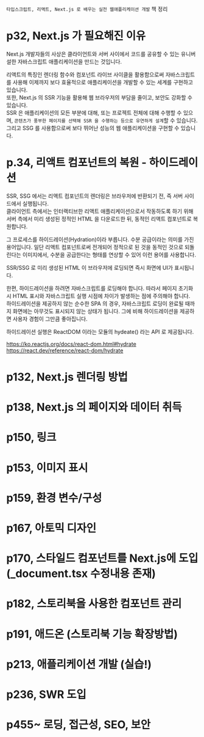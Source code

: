 `타입스크립트, 리액트, Next.js 로 배우는 실전 웹애플리케이션 개발` 책 정리

# p32, Next.js 가 필요해진 이유

Next.js 개발자들의 사상은 클라이언트와 서버 사이에서 코드를 공유할 수 있는 유니버설한 자바스크립트 애플리케이션을 만드는 것입니다.

리액트의 특징인 렌더링 함수와 컴포넌트 라이브 사이클을 활용함으로써 자바스크립트를 사용해 이제까지 보다 효율적으로 애플리케이션을 개발할 수 있는 세계를 구현하고 있습니다.  
또한, Next.js 의 SSR 기능을 활용해 웹 브라우저의 부담을 줄이고, 보안도 강화할 수 있습니다.  
SSR 은 애플리케이션의 모든 부분에 대해, 또는 프로젝트 전체에 대해 수행할 수 있으며, `콘텐츠가 풍부한 페이지를 선택해 SSR 을 수행하는 등으로 유연하게 설계`할 수 있습니다.  
그리고 SSG 를 사용함으로써 보다 뛰어난 성능의 웹 애플리케이션을 구현할 수 있습니다.

# p.34, 리액트 컴포넌트의 복원 - 하이드레이션

SSR, SSG 에서는 리액트 컴포넌트의 렌더링은 브라우저에 반환되기 전, 즉 서버 사이드에서 실행됩니다.  
클라이언트 측에서는 인터랙티브한 리액트 애플리케이션으로서 작동하도록 하기 위해 서버 측에서 미리 생성된 정적인 HTML 을 다운로드한 뒤, 동적인 리액트 컴포넌트로 복원합니다.

그 프로세스를 하이드레이션(Hydration)이라 부릅니다. 수분 공급이라는 의미를 가진 용어입니다. 일단 리액트 컴포넌트로써 전개되어 정적으로 된 것을 동적인 것으로 되돌린다는 이미지에서, 수분을 공급한다는 형태를 연상할 수 있어 이런 용어를 사용합니다.

SSR/SSG 로 미리 생성된 HTML 이 브라우저에 로딩되면 즉시 화면에 UI가 표시됩니다.

한편, 하이드레이션을 하려면 자바스크립트를 로딩해야 합니다. 따라서 페이지 초기화 시 HTML 표시와 자바스크립트 실행 시점에 차이가 발생하는 점에 주의해야 합니다.  
하이드레이션을 제공하지 않는 순수한 SPA 의 경우, 자바스크립트 로딩이 완료될 때까지 화면에는 아무것도 표시되지 않는 상태가 됩니다. 그에 비해 하이드레이션을 제공하면 사용자 경험이 그만큼 좋아집니다.

하이드레이션 실행은 ReactDOM 이라는 모듈의 hydeate() 라는 API 로 제공됩니다.

https://ko.reactjs.org/docs/react-dom.html#hydrate  
https://react.dev/reference/react-dom/hydrate

# p132, Next.js 렌더링 방법

# p138, Next.js 의 페이지와 데이터 취득

# p150, 링크

# p153, 이미지 표시

# p159, 환경 변수/구성

# p167, 아토믹 디자인

# p170, 스타일드 컴포넌트를 Next.js에 도입 (\_document.tsx 수정내용 존재)

# p182, 스토리북을 사용한 컴포넌트 관리

# p191, 애드온 (스토리북 기능 확장방법)

# p213, 애플리케이션 개발 (실습!)

# p236, SWR 도입

# p455~ 로딩, 접근성, SEO, 보안
